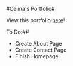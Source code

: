 #Celina's Portfolio#

View this portfolio [here](https://celgutierrez.herokuapps.com)!

To Do:##
* Create About Page
* Create Contact Page
* Finish Homepage
